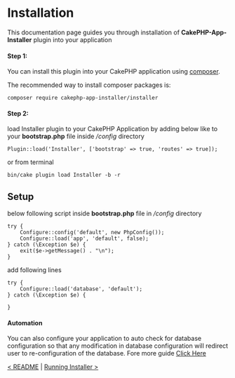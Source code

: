 # Installation
This documentation page guides you through installation of **CakePHP-App-Installer** plugin into your application

#### Step 1:
You can install this plugin into your CakePHP application using [composer](http://getcomposer.org).

The recommended way to install composer packages is:

```
composer require cakephp-app-installer/installer
```
#### Step 2:
load Installer plugin to your CakePHP Application by adding below like to your **bootstrap.php** file inside */config* directory
```
Plugin::load('Installer', ['bootstrap' => true, 'routes' => true]);
```
or from terminal
```
bin/cake plugin load Installer -b -r
```

## Setup
below following script inside **bootstrap.php** file in */config* directory
```
try {
    Configure::config('default', new PhpConfig());
    Configure::load('app', 'default', false);
} catch (\Exception $e) {
    exit($e->getMessage() . "\n");
}
```
add following lines
```
try {
    Configure::load('database', 'default');
} catch (\Exception $e) {

}
```

#### Automation

You can also configure your application to auto check for database configuration so that any modification in database configuration will redirect user to re-configuration of the database. Fore more guide [Click Here](automation.md)

[< README](../README.md) | [Running Installer >](running-installer.md)
